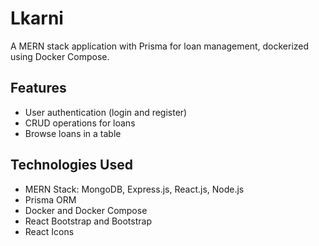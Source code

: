 # Lkarni

A MERN stack application with Prisma for loan management, dockerized using Docker Compose.

## Features

- User authentication (login and register)
- CRUD operations for loans
- Browse loans in a table

## Technologies Used

- MERN Stack: MongoDB, Express.js, React.js, Node.js
- Prisma ORM
- Docker and Docker Compose
- React Bootstrap and Bootstrap
- React Icons